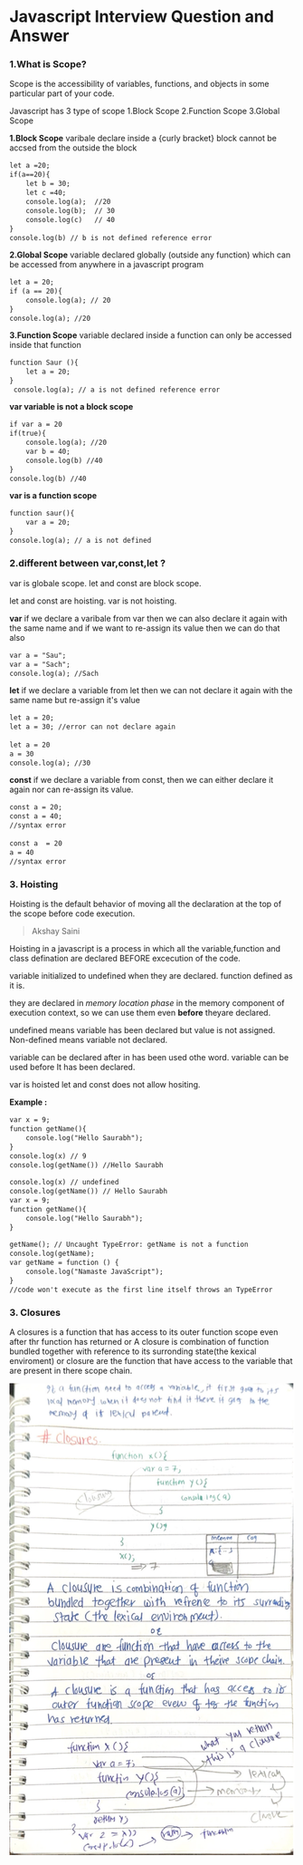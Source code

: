 # Javascript Interview Question and Answer

### 1.What is Scope?

Scope is the accessibility of variables, functions, and objects in some particular part of your code.

Javascript has 3 type of scope
1.Block Scope
2.Function Scope
3.Global Scope

**1.Block Scope**
varibale declare inside a {curly bracket} block cannot be accsed from the outside the block

```
let a =20;
if(a==20){
    let b = 30;
    let c =40;
    console.log(a);  //20
    console.log(b);  // 30
    console.log(c)   // 40
}
console.log(b) // b is not defined reference error
```

**2.Global Scope**
variable declared globally (outside any function) which can be accessed from anywhere in a javascript program

```
let a = 20;
if (a == 20){
    console.log(a); // 20
}
console.log(a); //20
```

**3.Function Scope**
variable declared inside a function can only be accessed inside that function

```
function Saur (){
    let a = 20;
}
 console.log(a); // a is not defined reference error
```

**var variable is not a block scope**

```
if var a = 20
if(true){
    console.log(a); //20
    var b = 40;
    console.log(b) //40
}
console.log(b) //40

```

**var is a function scope**

```
function saur(){
    var a = 20;
}
console.log(a); // a is not defined
```

### 2.different between var,const,let ?

var is globale scope.
let and const are block scope.

let and const are hoisting.
var is not hoisting.

**var**
if we declare a varibale from var then we can also declare it again with the same name and if we want to re-assign its value then we can do that also

```
var a = "Sau";
var a = "Sach";
console.log(a); //Sach
```

**let**
if we declare a variable from let then we can not declare it again with the same name but re-assign it's value

```
let a = 20;
let a = 30; //error can not declare again

let a = 20
a = 30
console.log(a); //30
```

**const**
if we declare a variable from const, then we can either declare it again nor can re-assign its value.

```
const a = 20;
const a = 40;
//syntax error

const a  = 20
a = 40
//syntax error
```

### 3. Hoisting

Hoisting is the default behavior of moving all the declaration at the top of the scope before code execution.

> Akshay Saini

Hoisting in a javascript is a process in which all the variable,function and class defination are declared BEFORE excecution of the code.

variable initialized to undefined when they are declared.
function defined as it is.

they are declared in _memory location phase_ in the memory component of execution context, so we can use them even **before** theyare declared.

undefined means variable has been declared but value is not assigned.
Non-defined means variable not declared.

variable can be declared after in has been used othe word.
variable can be used before It has been declared.

var is hoisted
let and const does not allow hositing.

**Example :**

```
var x = 9;
function getName(){
    console.log("Hello Saurabh");
}
console.log(x) // 9
console.log(getName()) //Hello Saurabh
```

```
console.log(x) // undefined
console.log(getName()) // Hello Saurabh
var x = 9;
function getName(){
    console.log("Hello Saurabh");
}
```

```
getName(); // Uncaught TypeError: getName is not a function
console.log(getName);
var getName = function () {
    console.log("Namaste JavaScript");
}
//code won't execute as the first line itself throws an TypeError

```

### 3. Closures

A closures is a function that has access to its outer function scope even after thr function has returned
or
A closure is combination of function bundled together with reference to its surronding state(the kexical enviroment)
or
closure are the function that have access to the variable that are present in there scope chain.

![Screenshot of a comment on a GitHub issue showing an image, added in the Markdown, of an Octocat smiling and raising a tentacle.](/closures.png)
